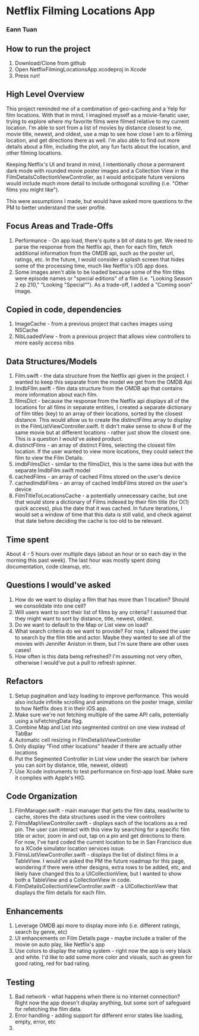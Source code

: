 # Netflix Filming Locations App
### Eann Tuan

## How to run the project
1. Download/Clone from github
2. Open NetflixFilmingLocationsApp.xcodeproj in Xcode
3. Press run!

## High Level Overview
This project reminded me of a combination of geo-caching and a Yelp for film locations. With that in mind, I imagined myself as a movie-fanatic user, trying to explore where my favorite films were filmed relative to my current location. I'm able to sort from a list of movies by distance closest to me, movie title, newest, and oldest, use a map to see how close I am to a filming location, and get directions there as well. I'm also able to find out more details about a film, including the plot, any fun facts about the location, and other filming locations.

Keeping Netflix's UI and brand in mind, I intentionally chose a permanent dark mode with rounded movie poster images and a Collection View in the FilmDetailsCollectionViewController, as I would anticipate future versions would include much more detail to include orthogonal scrolling (i.e. "Other films you might like").

This were assumptions I made, but would have asked more questions to the PM to better understand the user profile.

## Focus Areas and Trade-Offs
1. Performance - On app load, there's quite a bit of data to get. We need to parse the response from the Netflix api, then for each film, fetch additional information from the OMDB api, such as the poster url, ratings, etc. In the future, I would consider a splash screen that hides some of the processing time, much like Netflix's iOS app does.
2. Some images aren't able to be loaded because some of the film titles were episode names or "special editions" of a film (i.e. "Looking Season 2 ep 210," "Looking "Special""). As a trade-off, I added a "Coming soon" image.

## Copied in code, dependencies
1. ImageCache - from a previous project that caches images using NSCache
2. NibLoadedView - from a previous project that allows view controllers to more easily access nibs

## Data Structures/Models
1. Film.swift - the data structure from the Netflix api given in the project. I wanted to keep this separate from the model we get from the OMDB Api
2. ImdbFIlm.swift - film data structure from the OMDB api that contains more information about each film.
3. filmsDict - because the response from the Netflix api displays all of the locations for all films in separate entities, I created a separate dictionary of film titles (key) to an array of their locations, sorted by the closest distance. This would allow us to create the distinctFilms array to display in the FilmListViewController.swift. It didn't make sense to show 8 of the same movie but at different locations - rather just show the closest one. This is a question I would've asked product.
4. distinctFilms - an array of distinct Films, selecting the closest film location. If the user wanted to view more locations, they could select the film to view the Film Details.
5. imdbFilmsDict - similar to the filmsDict, this is the same idea but with the separate ImdbFilm.swift model
6. cachedFilms - an array of cached Films stored on the user's device
7. cachedImdbFilms - an array of cached ImdbFilms stored on the user's device
8. FilmTitleToLocationsCache - a potentially unnecessary cache, but one that would store a dictionary of Films indexed by their film title (for O(1) quick access), plus the date that it was cached. In future iterations, I would set a window of time that this data is still valid, and check against that date before deciding the cache is too old to be relevant.


## Time spent
About 4 - 5 hours over multiple days (about an hour or so each day in the morning this past week). The last hour was mostly spent doing documentation, code cleanup, etc.

## Questions I would've asked
1. How do we want to display a film that has more than 1 location? Should we consolidate into one cell?
2. Will users want to sort their list of films by any criteria? I assumed that they might want to sort by distance, title, newest, oldest.
3. Do we want to default to the Map or List view on load?
4. What search criteria do we want to provide? For now, I allowed the user to search by the film title and actor. Maybe they wanted to see all of the movies with Jennifer Aniston in them, but I'm sure there are other uses cases!
5. How often is this data being refreshed? I'm assuming not very often, otherwise I would've put a pull to refresh spinner.

## Refactors
1. Setup pagination and lazy loading to improve performance. This would also include infinite scrolling and animations on the poster image, similar to how Netflix does it in their iOS app.
2. Make sure we're not fetching multiple of the same API calls, potentially using a isFetchingData flag.
3. Combine Map and List into segmented control on one view instead of TabBar
4. Automatic cell resizing in FilmDetailsViewController
5. Only display "Find other locations" header if there are actually other locations
6. Put the Segmented Controller in List view under the search bar (where you can sort by distance, title, newest, oldest)
7. Use Xcode instruments to test performance on first-app load. Make sure it complies with Apple's HIG.

## Code Organization
1. FilmManager.swift - main manager that gets the film data, read/write to cache, stores the data structures used in the view controllers
2. FilmsMapViewController.swift - displays each of the locations as a red pin. The user can interact with this view by searching for a specific film title or actor, zoom in and out, tap on a pin and get directions to there. For now, I've hard coded the current location to be in San Francisco due to a XCode simulator location services issue.
3. FilmsListViewController.swift - displays the list of distinct films in a TableView. I would've asked the PM the future roadmap for this page, wondering if there were other designs, extra rows to be added, etc, and likely have changed this to a UICollectionView, but I wanted to show both a TableView and a CollectionView in code.
4. FilmDetailsCollectionViewController.swift - a UICollectionView that displays the film details for each film.

## Enhancements
1. Leverage OMDB api more to display more info (i.e. different ratings, search by genre, etc)
2. UI enhancements on Film Details page - maybe include a trailer of the movie on auto play, like Netflix's app
3. Use colors to display the rating system - right now the app is very black and white. I'd like to add some more color and visuals, such as green for good rating, red for bad rating.

## Testing
1. Bad network - what happens when there is no internet connection? Right now the app doesn't display anything, but some sort of safeguard for refetching the film data.
2. Error handling - adding support for different error states like loading, empty, error, etc
3. 
